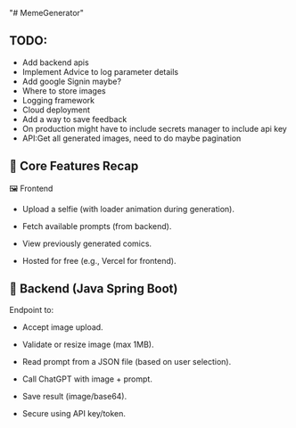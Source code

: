 "# MemeGenerator" 
## TODO:
- Add backend apis
- Implement Advice to log parameter details
- Add google Signin maybe?
- Where to store images
- Logging framework
- Cloud deployment
- Add a way to save feedback
- On production might have to include secrets manager to include api key
- API:Get all generated images, need to do maybe pagination


## 🧠 Core Features Recap
🖼️ Frontend
- Upload a selfie (with loader animation during generation).

- Fetch available prompts (from backend).

- View previously generated comics.

- Hosted for free (e.g., Vercel for frontend).

## 🧰 Backend (Java Spring Boot)
Endpoint to:

- Accept image upload.

- Validate or resize image (max 1MB).

- Read prompt from a JSON file (based on user selection).

- Call ChatGPT with image + prompt.

- Save result (image/base64).

- Secure using API key/token.